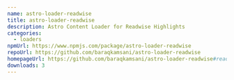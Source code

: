 ```yaml
---
name: astro-loader-readwise
title: astro-loader-readwise
description: Astro Content Loader for Readwise Highlights
categories:
  - loaders
npmUrl: https://www.npmjs.com/package/astro-loader-readwise
repoUrl: https://github.com/baraqkamsani/astro-loader-readwise
homepageUrl: https://github.com/baraqkamsani/astro-loader-readwise#readme
downloads: 3
---
```

